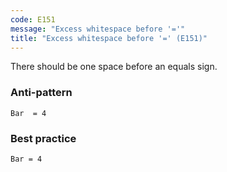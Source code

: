 ```yaml
---
code: E151
message: "Excess whitespace before '='"
title: "Excess whitespace before '=' (E151)"
---
```


There should be one space before an equals sign.

### Anti-pattern

```vba
Bar  = 4
```

### Best practice

```vba
Bar = 4
```

